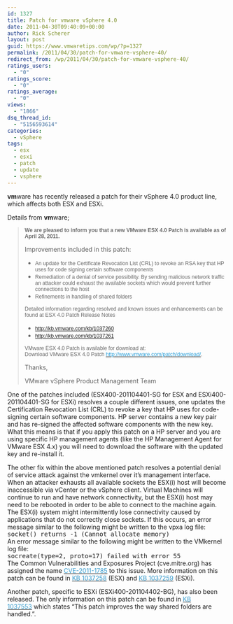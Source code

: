 ```yaml
---
id: 1327
title: Patch for vmware vSphere 4.0
date: 2011-04-30T09:40:09+00:00
author: Rick Scherer
layout: post
guid: https://www.vmwaretips.com/wp/?p=1327
permalink: /2011/04/30/patch-for-vmware-vsphere-40/
redirect_from: /wp/2011/04/30/patch-for-vmware-vsphere-40/
ratings_users:
  - "0"
ratings_score:
  - "0"
ratings_average:
  - "0"
views:
  - "1866"
dsq_thread_id:
  - "5156593614"
categories:
  - vSphere
tags:
  - esx
  - esxi
  - patch
  - update
  - vsphere
---
```

**vm**ware has recently released a patch for their vSphere 4.0 product line, which affects both ESX and ESXi.

Details from **vm**ware;

> **<span style="font-family: 'Arial','sans-serif'; color: #666666; font-size: 9pt;">We are pleased to inform you that a new VMware ESX 4.0 Patch is available as of April 28, 2011. </span>**<span style="font-family: 'Arial','sans-serif'; color: #666666; font-size: 9pt;"></p> 
> 
> <p>
>   Improvements included in this patch:</span>
> </p>
> 
> <ul type="disc">
>   <li class="MsoNormal" style="MARGIN: 0in 0in 0pt; COLOR: #666666; mso-margin-top-alt: auto; mso-margin-bottom-alt: auto; mso-list: l0 level1 lfo1; tab-stops: list .5in">
>     <span style="font-family: 'Arial','sans-serif'; font-size: 9pt; mso-fareast-font-family: 'Times New Roman';">An update for the Certificate Revocation List (CRL) to revoke an RSA key that HP uses for code signing certain software components</span>
>   </li>
>   <li class="MsoNormal" style="MARGIN: 0in 0in 0pt; COLOR: #666666; mso-margin-top-alt: auto; mso-margin-bottom-alt: auto; mso-list: l0 level1 lfo1; tab-stops: list .5in">
>     <span style="font-family: 'Arial','sans-serif'; font-size: 9pt; mso-fareast-font-family: 'Times New Roman';">Remediation of a denial of service possibility. By sending malicious network traffic an attacker could exhaust the available sockets which would prevent further connections to the host</span>
>   </li>
>   <li class="MsoNormal" style="MARGIN: 0in 0in 0pt; COLOR: #666666; mso-margin-top-alt: auto; mso-margin-bottom-alt: auto; mso-list: l0 level1 lfo1; tab-stops: list .5in">
>     <span style="font-family: 'Arial','sans-serif'; font-size: 9pt; mso-fareast-font-family: 'Times New Roman';">Refinements in handling of shared folders</span>
>   </li>
> </ul>
> 
> <p>
>   <span style="font-family: 'Arial','sans-serif'; color: #666666; font-size: 9pt;">Detailed information regarding resolved and known issues and enhancements can be found at ESX 4.0 Patch Release Notes</span>
> </p>
> 
> <ul type="disc">
>   <li class="MsoNormal" style="MARGIN: 0in 0in 0pt; COLOR: #666666; mso-margin-top-alt: auto; mso-margin-bottom-alt: auto; mso-list: l1 level1 lfo2; tab-stops: list .5in">
>     <span style="font-family: 'Arial','sans-serif'; font-size: 9pt; mso-fareast-font-family: 'Times New Roman';"><a href="http://kb.vmware.com/kb/1037260" target="_blank">http://kb.vmware.com/kb/1037260</a></span>
>   </li>
>   <li class="MsoNormal" style="MARGIN: 0in 0in 0pt; COLOR: #666666; mso-margin-top-alt: auto; mso-margin-bottom-alt: auto; mso-list: l1 level1 lfo2; tab-stops: list .5in">
>     <span style="font-family: 'Arial','sans-serif'; font-size: 9pt; mso-fareast-font-family: 'Times New Roman';"><a href="http://kb.vmware.com/kb/1037261" target="_blank">http://kb.vmware.com/kb/1037261</a></span>
>   </li>
> </ul>
> 
> <p>
>   <span style="font-family: 'Arial','sans-serif'; color: #666666; font-size: 9pt; mso-fareast-font-family: Calibri; mso-fareast-theme-font: minor-latin; mso-ansi-language: EN-US; mso-fareast-language: EN-US; mso-bidi-language: AR-SA;">VMware ESX 4.0 Patch is available for download at:<br /> Download VMware ESX 4.0 Patch <a href="http://www.vmware.com/patch/download/" target="_blank"><span style="color: #269cd7;">http://www.vmware.com/patch/download/</span></a>.</p> 
>   
>   <p>
>     Thanks,
>   </p>
>   
>   <p>
>     VMware vSphere Product Management Team </span>
>   </p></blockquote> 
>   
>   <p>
>     One of the patches included (ESX400-201104401-SG for ESX and ESXi400-201104401-SG for ESXi) resolves a couple different issues, one updates the Certification Revocation List (CRL) to revoke a key that HP uses for code-signing certain software components. HP server contains a new key pair and has re-signed the affected software components with the new key. What this means is that if you apply this patch on a HP server and you are using specific HP management agents (like the HP Management Agent for VMware ESX 4.x) you will need to download the software with the updated key and re-install it.
>   </p>
>   
>   <p>
>     The other fix within the above mentioned patch resolves a potential denial of service attack against the vmkernel over it&#8217;s management interface. When an attacker exhausts all available sockets the ESX(i) host will become inaccessible via vCenter or the vSphere client. Virtual Machines will continue to run and have network connectivity, but the ESX(i) host may need to be rebooted in order to be able to connect to the machine again. The ESX(i) system might intermittently lose connectivity caused by applications that do not correctly close sockets. If this occurs, an error message similar to the following might be written to the vpxa log file:<br /> <tt>socket() returns -1 (Cannot allocate memory)</tt><br /> An error message similar to the following might be written to the VMkernel log file:<br /> <tt>socreate(type=2, proto=17) failed with error 55</tt><br /> The Common Vulnerabilities and Exposures Project (cve.mitre.org) has assigned the name <a href="http://cve.mitre.org/cgi-bin/cvename.cgi?name=cve-2011-1758" target="_blank"><span style="color: #3399cc;">CVE-2011-1785</span></a> to this issue. More information on this patch can be found in <a title="KB 1037258" href="http://kb.vmware.com/kb/1037258" target="_blank"><span style="color: #3399cc;">KB 1037258</span></a> (ESX) and <a title="KB 1037259" href="http://kb.vmware.com/kb/1037259" target="_blank"><span style="color: #3399cc;">KB 1037259</span></a> (ESXi).
>   </p>
>   
>   <p>
>     Another patch, specific to ESXi (ESXi400-201104402-BG), has also been released. The only information on this patch can be found in <a title="KB 1037553" href="http://kb.vmware.com/kb/1037553" target="_blank"><span style="color: #3399cc;">KB 1037553</span></a> which states &#8220;This patch improves the way shared folders are handled.&#8221;.
>   </p>